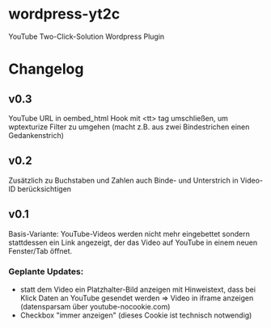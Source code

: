 # wordpress-yt2c
YouTube Two-Click-Solution Wordpress Plugin

# Changelog

## v0.3

YouTube URL in oembed_html Hook mit \<tt> tag umschließen, um wptexturize Filter zu umgehen (macht z.B. aus zwei Bindestrichen einen Gedankenstrich)

## v0.2

Zusätzlich zu Buchstaben und Zahlen auch Binde- und Unterstrich in Video-ID berücksichtigen

## v0.1

Basis-Variante: YouTube-Videos werden nicht mehr eingebettet sondern stattdessen ein Link angezeigt, der das Video auf YouTube in einem neuen Fenster/Tab öffnet.

### Geplante Updates:

- statt dem Video ein Platzhalter-Bild anzeigen mit Hinweistext, dass bei Klick Daten an YouTube gesendet werden => Video in iframe anzeigen (datensparsam über youtube-nocookie.com)
- Checkbox "immer anzeigen" (dieses Cookie ist technisch notwendig)
